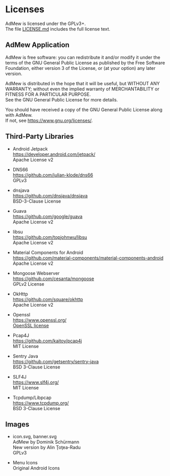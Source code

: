 # Licenses

AdMew is licensed under the GPLv3+.  
The file [LICENSE.md](LICENSE.md) includes the full license text.

## AdMew Application

AdMew is free software: you can redistribute it and/or modify it under the terms of the GNU General Public License as published by the Free Software Foundation, either version 3 of the License, or (at your option) any later version.

AdMew is distributed in the hope that it will be useful, but WITHOUT ANY WARRANTY; without even the implied warranty of MERCHANTABILITY or FITNESS FOR A PARTICULAR PURPOSE.  
See the GNU General Public License for more details.

You should have received a copy of the GNU General Public License along with AdMew.  
If not, see <https://www.gnu.org/licenses/>.

## Third-Party Libraries

* Android Jetpack  
  https://developer.android.com/jetpack/  
  Apache License v2

* DNS66  
  https://github.com/julian-klode/dns66  
  GPLv3

* dnsjava  
  https://github.com/dnsjava/dnsjava  
  BSD-3-Clause License

* Guava  
  https://github.com/google/guava  
  Apache License v2

* libsu  
  https://github.com/topjohnwu/libsu  
  Apache License v2

* Material Components for Android  
  https://github.com/material-components/material-components-android  
  Apache License v2

* Mongoose Webserver  
  https://github.com/cesanta/mongoose  
  GPLv2 License

* OkHttp  
  https://github.com/square/okhttp  
  Apache License v2

* Openssl  
  https://www.openssl.org/  
  [OpenSSL license](https://www.openssl.org/source/license-openssl-ssleay.txt)

* Pcap4J  
  https://github.com/kaitoy/pcap4j  
  MIT License

* Sentry Java  
  https://github.com/getsentry/sentry-java  
  BSD 3-Clause License

* SLF4J  
  https://www.slf4j.org/  
  MIT License

* Tcpdump/Libpcap  
  https://www.tcpdump.org/  
  BSD 3-Clause License

## Images

* icon.svg, banner.svg  
  AdMew by Dominik Schürmann  
  New version by Alin Ţoţea-Radu  
  GPLv3

* Menu Icons  
  Original Android Icons
